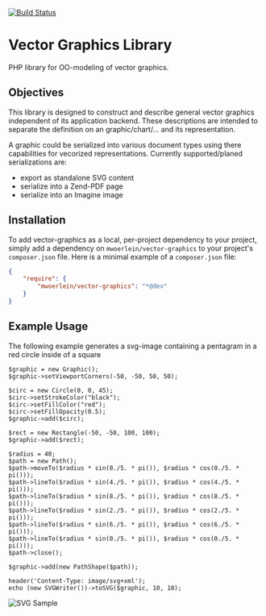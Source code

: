 [![Build Status](https://travis-ci.org/mwoerlein/VectorGraphics.svg?branch=develop)](https://travis-ci.org/mwoerlein/VectorGraphics)

# Vector Graphics Library
PHP library for OO-modeling of vector graphics.

## Objectives
This library is designed to construct and describe general vector graphics independent of its application backend.
These descriptions are intended to separate the definition on an graphic/chart/... and its representation.

A graphic could be serialized into various document types using there capabilities for vecorized representations.
Currently supported/planed serializations are:

- export as standalone SVG content
- serialize into a Zend-PDF page
- serialize into an Imagine image

## Installation

To add vector-graphics as a local, per-project dependency to your project, simply add a dependency on `mwoerlein/vector-graphics` to your project's `composer.json` file. Here is a minimal example of a `composer.json` file:

```JSON
{
    "require": {
        "mwoerlein/vector-graphics": "*@dev"
    }
}
```

## Example Usage
The following example generates a svg-image containing a pentagram in a red circle inside of a square
 
    $graphic = new Graphic();
    $graphic->setViewportCorners(-50, -50, 50, 50);

    $circ = new Circle(0, 0, 45);
    $circ->setStrokeColor("black");
    $circ->setFillColor("red");
    $circ->setFillOpacity(0.5);
    $graphic->add($circ);

    $rect = new Rectangle(-50, -50, 100, 100);
    $graphic->add($rect);

    $radius = 40;
    $path = new Path();
    $path->moveTo($radius * sin(0./5. * pi()), $radius * cos(0./5. * pi()));
    $path->lineTo($radius * sin(4./5. * pi()), $radius * cos(4./5. * pi()));
    $path->lineTo($radius * sin(8./5. * pi()), $radius * cos(8./5. * pi()));
    $path->lineTo($radius * sin(2./5. * pi()), $radius * cos(2./5. * pi()));
    $path->lineTo($radius * sin(6./5. * pi()), $radius * cos(6./5. * pi()));
    $path->lineTo($radius * sin(0./5. * pi()), $radius * cos(0./5. * pi()));
    $path->close();

    $graphic->add(new PathShape($path));
    
    header('Content-Type: image/svg+xml');
    echo (new SVGWriter())->toSVG($graphic, 10, 10);

![SVG Sample](https://github.com/mwoerlein/vector-graphics/blob/develop/docs/example1.svg)